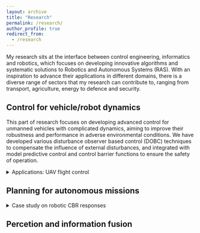 ```yaml
---
layout: archive
title: "Research"
permalink: /research/
author_profile: true
redirect_from:
  - /research
---
```


My research sits at the interface between control engineering, informatics and robotics, which focuses on developing innovative algorithms and systematic solutions to Robotics and Autonomous Systems (RAS). With an inspiration to advance their applications in different domains, there is a diverse range of sectors that my research can contribute to, ranging from transport, agriculture, energy to defence and security.

## Control for vehicle/robot dynamics 
This part of research focuses on developing advanced control for unmanned vehicles with complicated dynamics, aiming to improve their robustness and performance in adverse environmental conditions. We have developed various disturbance observer based control (DOBC) techniques to compensate the influence of external disturbances, and integrated with model predictive control and control barrier functions to ensure the safety of operation.   
<details>
	<summary> Applications: UAV flight control </summary>
	
	<p> DOBC design for path-folloiwng </p>
	[![Final video of fixing issues in your code in VS Code](https://youtu.be/M_qy1iH7u3M.jpg)](https://youtu.be/M_qy1iH7u3M)

</details>

## Planning for autonomous missions

<details>
	<summary> Case study on robotic CBR responses </summary>
	
	### Autonomous source term estimation
	
	Autonomous source term estimation in cluttered area
  	~~~
</details>

## Percetion and information fusion 


<i class="fa fa-envelope"></i> 






